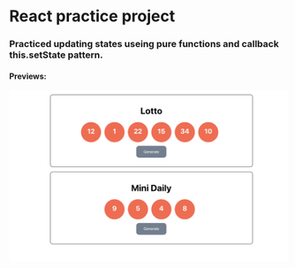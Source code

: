 # React practice project

### Practiced updating states useing pure functions and callback this.setState pattern.

#### Previews:

![preview1](project-previews/preview1.png)
